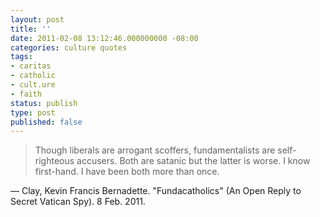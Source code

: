 ```yaml
---
layout: post
title: ''
date: 2011-02-08 13:12:46.000000000 -08:00
categories: culture quotes
tags:
- caritas
- catholic
- cult.ure
- faith
status: publish
type: post
published: false
---
```

> Though liberals are arrogant scoffers, fundamentalists are self-righteous accusers. Both are satanic but the latter is worse. I know first-hand. I have been both more than once.

&mdash; Clay, Kevin Francis Bernadette. "Fundacatholics" (An Open Reply to Secret Vatican Spy). 8 Feb. 2011.
